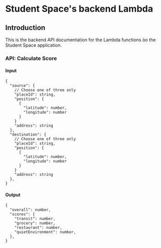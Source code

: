 # Student Space's backend Lambda

## Introduction
This is the backend API documentation for the Lambda functions òo the Student Space application.

### API: Calculate Score

#### Input

```JS
{
  "source": {
    // Choose one of three only
    "placeId": string,
    "position": {
      {
        "latitude": number,
        "longitude": number
      }
    }
    "address": string
  },
  "destination": {
    // Choose one of three only
    "placeId": string,
    "position": {
      {
        "latitude": number,
        "longitude": number
      }
    }
    "address": string
  },
}
```

#### Output

```JS
{
  "overall": number,
  "scores": {
    "transit": number,
    "grocery": number,
    "restaurant": number,
    "quietEnvironment": number,
  },
}
```
